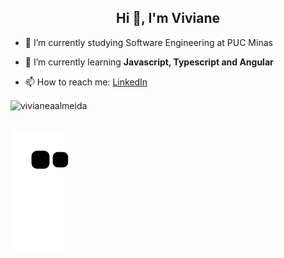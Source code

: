 <h2 align="center">Hi 👋, I'm Viviane</h2>

- 🔭 I’m currently studying Software Engineering at PUC Minas

- 🌱 I’m currently learning **Javascript, Typescript and Angular**

- 📫 How to reach me: [LinkedIn](https://www.linkedin.com/in/viviane-andrade-de-almeida/)


<p><img align="center" src="https://github-readme-stats.vercel.app/api/top-langs?username=vivianeaalmeida&show_icons=true&locale=en&layout=compact" alt="vivianeaalmeida" /></p>



  ##
  
 
![Snake animation](https://github.com/vivianeaalmeida/vivianeaalmeida/blob/output/github-contribution-grid-snake.svg)
 
</div>

    
